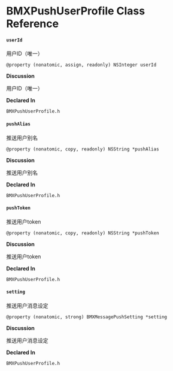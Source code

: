 # BMXPushUserProfile Class Reference

#### &#x20; `userId`

用户ID（唯一）

`@property (nonatomic, assign, readonly) NSInteger userId`

**Discussion**

用户ID（唯一）

**Declared In**

`BMXPushUserProfile.h`

#### &#x20; `pushAlias`

推送用户别名

`@property (nonatomic, copy, readonly) NSString *pushAlias`

**Discussion**

推送用户别名

**Declared In**

`BMXPushUserProfile.h`

#### &#x20; `pushToken`

推送用户token

`@property (nonatomic, copy, readonly) NSString *pushToken`

**Discussion**

推送用户token

**Declared In**

`BMXPushUserProfile.h`

#### &#x20; `setting`

推送用户消息设定

`@property (nonatomic, strong) BMXMessagePushSetting *setting`

**Discussion**

推送用户消息设定

**Declared In**

`BMXPushUserProfile.h`
